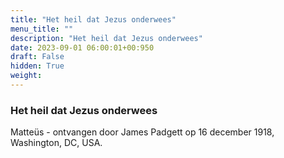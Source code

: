 ```yaml
---
title: "Het heil dat Jezus onderwees"
menu_title: ""
description: "Het heil dat Jezus onderwees"
date: 2023-09-01 06:00:01+00:950
draft: False
hidden: True
weight:
---
```

### Het heil dat Jezus onderwees

Matteüs - ontvangen door James Padgett op 16 december 1918, Washington, DC, USA.
